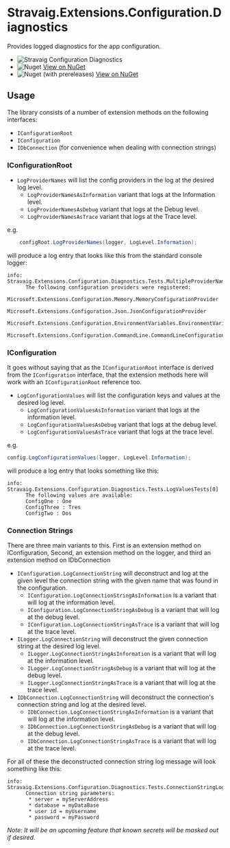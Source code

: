 # Stravaig.Extensions.Configuration.Diagnostics

Provides logged diagnostics for the app configuration.

* ![Stravaig Configuration Diagnostics](https://github.com/Stravaig-Projects/Stravaig.Extensions.Configuration.Diagnostics/workflows/Stravaig%20Configuration%20Diagnostics/badge.svg)
* ![Nuget](https://img.shields.io/nuget/v/Stravaig.Extensions.Configuration.Diagnostics?color=004880&label=nuget%20stable&logo=nuget) [View on NuGet](https://www.nuget.org/packages/Stravaig.Extensions.Configuration.Diagnostics)
* ![Nuget (with prereleases)](https://img.shields.io/nuget/vpre/SStravaig.Extensions.Configuration.Diagnostics?color=ffffff&label=nuget%20latest&logo=nuget) [View on NuGet](https://www.nuget.org/packages/Stravaig.Extensions.Configuration.Diagnostics)

## Usage

The library consists of a number of extension methods on the following interfaces:
- `IConfigurationRoot`
- `IConfiguration`
- `IDbConnection` (for convenience when dealing with connection strings)

### IConfigurationRoot

- `LogProviderNames` will list the config providers in the log at the desired log level.
  - `LogProviderNamesAsInformation` variant that logs at the Information level.
  - `LogProviderNamesAsDebug` variant that logs at the Debug level.
  - `LogProviderNamesAsTrace` variant that logs at the Trace level.

e.g.

```csharp
    configRoot.LogProviderNames(logger, LogLevel.Information);
```

will produce a log entry that looks like this from the standard console logger:

```
info: Stravaig.Extensions.Configuration.Diagnostics.Tests.MultipleProviderNameTests[0]
      The following configuration providers were registered:
      Microsoft.Extensions.Configuration.Memory.MemoryConfigurationProvider
      Microsoft.Extensions.Configuration.Json.JsonConfigurationProvider
      Microsoft.Extensions.Configuration.EnvironmentVariables.EnvironmentVariablesConfigurationProvider
      Microsoft.Extensions.Configuration.CommandLine.CommandLineConfigurationProvider
```

### IConfiguration

It goes without saying that as the `IConfigurationRoot` interface is derived from the `IConfiguration` interface, that the extension methods here will work with an `IConfigurationRoot` reference too.

- `LogConfigurationValues` will list the configuration keys and values at the desired log level.
  - `LogConfigurationValuesAsInformation` variant that logs at the information level.
  - `LogConfigurationValuesAsDebug` variant that logs at the debug level.
  - `LogConfigurationValuesAsTrace` variant that logs at the trace level.
      
e.g.

```csharp 
config.LogConfigurationValues(logger, LogLevel.Information);
```

will produce a log entry that looks something like this:

```
info: Stravaig.Extensions.Configuration.Diagnostics.Tests.LogValuesTests[0]
      The following values are available:
      ConfigOne : One
      ConfigThree : Tres
      ConfigTwo : Dos
```

### Connection Strings

There are three main variants to this. First is an extension method on IConfiguration, Second, an extension method on the logger, and third an extension method on IDbConnection

- `IConfiguration.LogConnectionString` will deconstruct and log at the given level the connection string with the given name that was found in the configuration.
  - `IConfiguration.LogConnectionStringAsInformation` is a variant that will log at the information level.
  - `IConfiguration.LogConnectionStringAsDebug` is a variant that will log at the debug level.
  - `IConfiguration.LogConnectionStringAsTrace` is a variant that will log at the trace level.
- `ILogger.LogConnectionString` will deconstruct the given connection string at the desired log level.
  - `ILogger.LogConnectionStringAsInformation` is a variant that will log at the information level.
  - `ILogger.LogConnectionStringAsDebug` is a variant that will log at the debug level.
  - `ILogger.LogConnectionStringAsTrace` is a variant that will log at the trace level.
- `IDbConnection.LogConnectionString` will deconstruct the connection's connection string and log at the desired level.
  - `IDbConnection.LogConnectionStringAsInformation` is a variant that will log at the information level.
  - `IDbConnection.LogConnectionStringAsDebug` is a variant that will log at the debug level.
  - `IDbConnection.LogConnectionStringAsTrace` is a variant that will log at the trace level.

For all of these the deconstructed connection string log message will look something like this:

```
info: Stravaig.Extensions.Configuration.Diagnostics.Tests.ConnectionStringLogTests[0]
      Connection string parameters:
       * server = myServerAddress
       * database = myDataBase
       * user id = myUsername
       * password = myPassword
```

*Note: It will be an upcoming feature that known secrets will be masked out if desired.*

